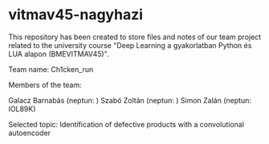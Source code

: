# vitmav45-nagyhazi

This repository has been created to store files and notes of our team project related to the university course "Deep Learning a gyakorlatban Python és LUA alapon (BMEVITMAV45)".

Team name: 	Ch1cken_run

Members of the team:

Galacz Barnabás (neptun: )
Szabó Zoltán (neptun: )
Simon Zalán (neptun: IOL89K)

Selected topic:
Identification of defective products with a convolutional autoencoder
